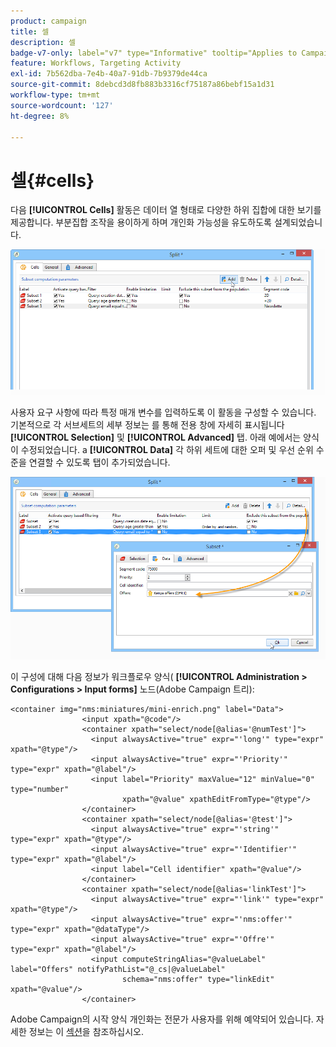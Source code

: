 ```yaml
---
product: campaign
title: 셀
description: 셀
badge-v7-only: label="v7" type="Informative" tooltip="Applies to Campaign Classic v7 only"
feature: Workflows, Targeting Activity
exl-id: 7b562dba-7e4b-40a7-91db-7b9379de44ca
source-git-commit: 8debcd3d8fb883b3316cf75187a86bebf15a1d31
workflow-type: tm+mt
source-wordcount: '127'
ht-degree: 8%

---
```


# 셀{#cells}



다음 **[!UICONTROL Cells]** 활동은 데이터 열 형태로 다양한 하위 집합에 대한 보기를 제공합니다. 부분집합 조작을 용이하게 하며 개인화 가능성을 유도하도록 설계되었습니다.

![](assets/wf_split_cells.png)

사용자 요구 사항에 따라 특정 매개 변수를 입력하도록 이 활동을 구성할 수 있습니다. 기본적으로 각 서브세트의 세부 정보는 를 통해 전용 창에 자세히 표시됩니다 **[!UICONTROL Selection]** 및 **[!UICONTROL Advanced]** 탭. 아래 예에서는 양식이 수정되었습니다. a **[!UICONTROL Data]** 각 하위 세트에 대한 오퍼 및 우선 순위 수준을 연결할 수 있도록 탭이 추가되었습니다.

![](assets/wf_split_cells_with_customization.png)

이 구성에 대해 다음 정보가 워크플로우 양식( **[!UICONTROL Administration > Configurations > Input forms]** 노드(Adobe Campaign 트리):

```
<container img="nms:miniatures/mini-enrich.png" label="Data">
                <input xpath="@code"/>
                <container xpath="select/node[@alias='@numTest']">
                  <input alwaysActive="true" expr="'long'" type="expr" xpath="@type"/>
                  <input alwaysActive="true" expr="'Priority'" type="expr" xpath="@label"/>
                  <input label="Priority" maxValue="12" minValue="0" type="number"
                         xpath="@value" xpathEditFromType="@type"/>
                </container>
                <container xpath="select/node[@alias='@test']">
                  <input alwaysActive="true" expr="'string'" type="expr" xpath="@type"/>
                  <input alwaysActive="true" expr="'Identifier'" type="expr" xpath="@label"/>
                  <input label="Cell identifier" xpath="@value"/>
                </container>
                <container xpath="select/node[@alias='linkTest']">
                  <input alwaysActive="true" expr="'link'" type="expr" xpath="@type"/>
                  <input alwaysActive="true" expr="'nms:offer'" type="expr" xpath="@dataType"/>
                  <input alwaysActive="true" expr="'Offre'" type="expr" xpath="@label"/>
                  <input computeStringAlias="@valueLabel" label="Offers" notifyPathList="@_cs|@valueLabel"
                         schema="nms:offer" type="linkEdit" xpath="@value"/>
                </container>
```

Adobe Campaign의 시작 양식 개인화는 전문가 사용자를 위해 예약되어 있습니다. 자세한 정보는 이 [섹션](../../configuration/using/identifying-a-form.md)을 참조하십시오.
